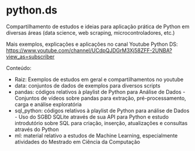# python.ds
Compartilhamento de estudos e ideias para aplicação prática de Python em diversas áreas (data science, web scraping, microcontroladores, etc.)

Mais exemplos, explicações e aplicações no canal Youtube Python DS: https://www.youtube.com/channel/UCdpQJDGrM3Xj58ZFF-2UNBA?view_as=subscriber

Conteúdo:
* Raiz: Exemplos de estudos em geral e compartilhamentos no youtube
* data: conjuntos de dados de exemplos para diversos scripts
* pandas: códigos relativos à playlist de Python para Análise de Dados - Conjuntos de vídeos sobre pandas para extração, pré-processamento, carga e análise exploratória
* sql_python: códigos relativos à playlist de Python para análise de Dados - Uso do SGBD SQLite através de sua API para Python e estudo introdutório sobre SQL para criação, inserção, atualizações e consultas através do Python
* ml: material relativo a estudos de Machine Learning, especialmente atividades do Mestrado em Ciência da Computação
